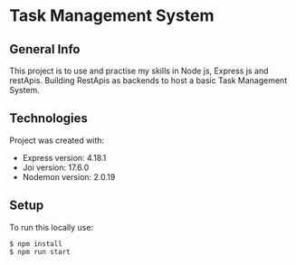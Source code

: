 # Task Management System

## General Info

This project is to use and practise my skills in Node js, Express js and restApis. Building RestApis as backends to host a basic Task Management System.

## Technologies

Project was created with:

- Express version: 4.18.1
- Joi version: 17.6.0
- Nodemon version: 2.0.19

## Setup

To run this locally use:

```
$ npm install
$ npm run start
```
